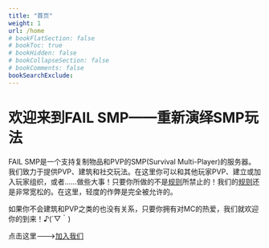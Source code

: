 ```yaml
---
title: "首页"
weight: 1
url: /home
# bookFlatSection: false
# bookToc: true
# bookHidden: false
# bookCollapseSection: false
# bookComments: false
bookSearchExclude: 
---
```


# 欢迎来到FAIL SMP——重新演绎SMP玩法

FAIL SMP是一个支持复制物品和PVP的SMP(Survival Multi-Player)的服务器。我们致力于提供PVP、建筑和社交玩法。在这里你可以和其他玩家PVP、建立或加入玩家组织，或者……做些大事！只要你所做的不是[规则](https://failsmp.github.io/docs/server_rules.md)所禁止的！我们的[规则](https://failsmp.github.io/docs/server_rules.md)还是非常宽松的。在这里，轻度的作弊是完全被允许的。

如果你不会建筑和PVP之类的也没有关系，只要你拥有对MC的热爱，我们就欢迎你的到来！♪(´▽｀)

点击这里--->[加入我们](https://failsmp.github.io/docs/join_us)